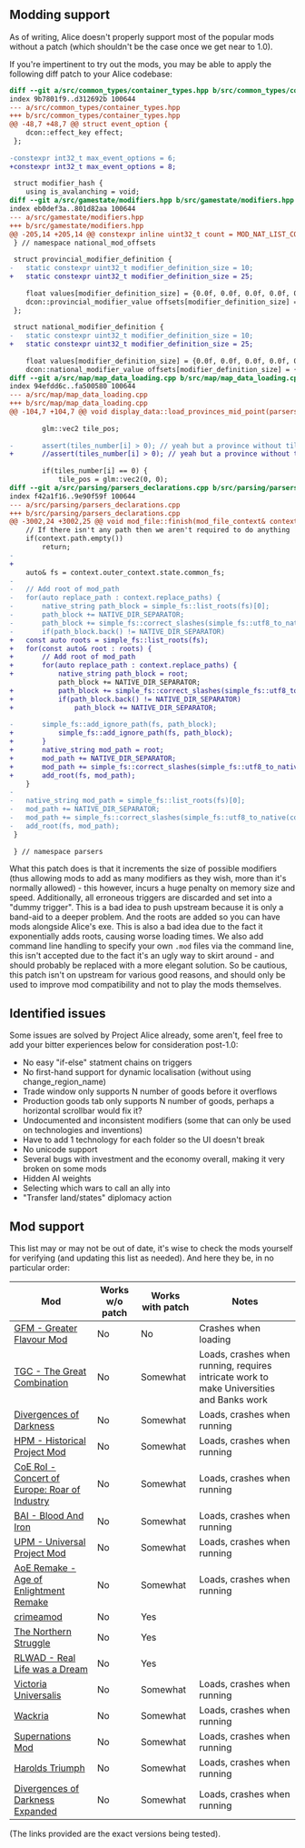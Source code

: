 ## Modding support

As of writing, Alice doesn't properly support most of the popular mods without a patch (which shouldn't be the case once we get near to 1.0).

If you're impertinent to try out the mods, you may be able to apply the following diff patch to your Alice codebase:

```diff
diff --git a/src/common_types/container_types.hpp b/src/common_types/container_types.hpp
index 9b7801f9..d312692b 100644
--- a/src/common_types/container_types.hpp
+++ b/src/common_types/container_types.hpp
@@ -48,7 +48,7 @@ struct event_option {
 	dcon::effect_key effect;
 };
 
-constexpr int32_t max_event_options = 6;
+constexpr int32_t max_event_options = 8;
 
 struct modifier_hash {
 	using is_avalanching = void;
diff --git a/src/gamestate/modifiers.hpp b/src/gamestate/modifiers.hpp
index eb0def3a..801d82aa 100644
--- a/src/gamestate/modifiers.hpp
+++ b/src/gamestate/modifiers.hpp
@@ -205,14 +205,14 @@ constexpr inline uint32_t count = MOD_NAT_LIST_COUNT;
 } // namespace national_mod_offsets
 
 struct provincial_modifier_definition {
-	static constexpr uint32_t modifier_definition_size = 10;
+	static constexpr uint32_t modifier_definition_size = 25;
 
 	float values[modifier_definition_size] = {0.0f, 0.0f, 0.0f, 0.0f, 0.0f, 0.0f, 0.0f, 0.0f};
 	dcon::provincial_modifier_value offsets[modifier_definition_size] = {dcon::provincial_modifier_value{}};
 };
 
 struct national_modifier_definition {
-	static constexpr uint32_t modifier_definition_size = 10;
+	static constexpr uint32_t modifier_definition_size = 25;
 
 	float values[modifier_definition_size] = {0.0f, 0.0f, 0.0f, 0.0f, 0.0f, 0.0f, 0.0f, 0.0f};
 	dcon::national_modifier_value offsets[modifier_definition_size] = {dcon::national_modifier_value{}};
diff --git a/src/map/map_data_loading.cpp b/src/map/map_data_loading.cpp
index 94efdd6c..fa500580 100644
--- a/src/map/map_data_loading.cpp
+++ b/src/map/map_data_loading.cpp
@@ -104,7 +104,7 @@ void display_data::load_provinces_mid_point(parsers::scenario_building_context&
 
 		glm::vec2 tile_pos;
 
-		assert(tiles_number[i] > 0); // yeah but a province without tiles is no bueno
+		//assert(tiles_number[i] > 0); // yeah but a province without tiles is no bueno
 
 		if(tiles_number[i] == 0) {
 			tile_pos = glm::vec2(0, 0);
diff --git a/src/parsing/parsers_declarations.cpp b/src/parsing/parsers_declarations.cpp
index f42a1f16..9e90f59f 100644
--- a/src/parsing/parsers_declarations.cpp
+++ b/src/parsing/parsers_declarations.cpp
@@ -3002,24 +3002,25 @@ void mod_file::finish(mod_file_context& context) {
 	// If there isn't any path then we aren't required to do anything
 	if(context.path.empty())
 		return;
-
+	
 	auto& fs = context.outer_context.state.common_fs;
-
-	// Add root of mod_path
-	for(auto replace_path : context.replace_paths) {
-		native_string path_block = simple_fs::list_roots(fs)[0];
-		path_block += NATIVE_DIR_SEPARATOR;
-		path_block += simple_fs::correct_slashes(simple_fs::utf8_to_native(replace_path));
-		if(path_block.back() != NATIVE_DIR_SEPARATOR)
+	const auto roots = simple_fs::list_roots(fs);
+	for(const auto& root : roots) {
+		// Add root of mod_path
+		for(auto replace_path : context.replace_paths) {
+			native_string path_block = root;
 			path_block += NATIVE_DIR_SEPARATOR;
+			path_block += simple_fs::correct_slashes(simple_fs::utf8_to_native(replace_path));
+			if(path_block.back() != NATIVE_DIR_SEPARATOR)
+				path_block += NATIVE_DIR_SEPARATOR;
 
-		simple_fs::add_ignore_path(fs, path_block);
+			simple_fs::add_ignore_path(fs, path_block);
+		}
+		native_string mod_path = root;
+		mod_path += NATIVE_DIR_SEPARATOR;
+		mod_path += simple_fs::correct_slashes(simple_fs::utf8_to_native(context.path));
+		add_root(fs, mod_path);
 	}
-
-	native_string mod_path = simple_fs::list_roots(fs)[0];
-	mod_path += NATIVE_DIR_SEPARATOR;
-	mod_path += simple_fs::correct_slashes(simple_fs::utf8_to_native(context.path));
-	add_root(fs, mod_path);
 }
 
 } // namespace parsers

```

What this patch does is that it increments the size of possible modifiers (thus allowing mods to add as many modifiers as they wish, more than it's normally allowed) - this however, incurs a huge penalty on memory size and speed.
Additionally, all erroneous triggers are discarded and set into a "dummy trigger". This is a bad idea to push upstream because it is only a band-aid to a deeper problem.
And the roots are added so you can have mods alongside Alice's exe. This is also a bad idea due to the fact it exponentially adds roots, causing worse loading times.
We also add command line handling to specify your own `.mod` files via the command line, this isn't accepted due to the fact it's an ugly way to skirt around - and should probably be replaced with a more elegant solution.
So be cautious, this patch isn't on upstream for various good reasons, and should only be used to improve mod compatibility and not to play the mods themselves.

## Identified issues

Some issues are solved by Project Alice already, some aren't, feel free to add your bitter experiences below for consideration post-1.0:

- No easy "if-else" statment chains on triggers
- No first-hand support for dynamic localisation (without using change_region_name)
- Trade window only supports N number of goods before it overflows
- Production goods tab only supports N number of goods, perhaps a horizontal scrollbar would fix it?
- Undocumented and inconsistent modifiers (some that can only be used on technologies and inventions)
- Have to add 1 technology for each folder so the UI doesn't break
- No unicode support
- Several bugs with investment and the economy overall, making it very broken on some mods
- Hidden AI weights
- Selecting which wars to call an ally into
- "Transfer land/states" diplomacy action

## Mod support

This list may or may not be out of date, it's wise to check the mods yourself for verifying (and updating this list as needed). And here they be, in no particular order:

| Mod | Works w/o patch | Works with patch | Notes |
|---|---|---|---|
| [GFM - Greater Flavour Mod](https://github.com/Historical-Expansion-Mod/Greater-Flavor-Mod/releases/tag/v2.1) | No | No | Crashes when loading |
| [TGC - The Great Combination](https://github.com/rderekp/The-Grand-Combo/releases/tag/v0.96.4) | No | Somewhat | Loads, crashes when running, requires intricate work to make Universities and Banks work |
| [Divergences of Darkness](https://www.moddb.com/mods/divergences-of-darkness/downloads/divergences-of-darkness-hungary-patch) | No | Somewhat | Loads, crashes when running |
| [HPM - Historical Project Mod](https://www.moddb.com/mods/historical-project-mod/downloads/hpm-0463) | No | Somewhat | Loads, crashes when running |
| [CoE RoI - Concert of Europe: Roar of Industry](https://www.moddb.com/mods/the-concert-of-europe-roi/downloads/coeroi-2-0-1) | No | Somewhat | Loads, crashes when running |
| [BAI - Blood And Iron](https://github.com/antonius117/BAI/releases/tag/Patch_06_11) | No | Somewhat | Loads, crashes when running |
| [UPM - Universal Project Mod](https://www.moddb.com/mods/universal-project-mod/downloads/universal-project-mod-1-0-first-release) | No | Somewhat | Loads, crashes when running |
| [AoE Remake - Age of Enlightment Remake](https://www.moddb.com/mods/age-of-enlightenment/downloads/age-of-enlightenment-sp-remake-version-10) | No | Somewhat | Loads, crashes when running |
| [crimeamod](https://www.moddb.com/mods/crimeamod/downloads/crimeamod-141-unciv-edition) | No | Yes |  |
| [The Northern Struggle](https://www.moddb.com/mods/the-northern-struggle/downloads/the-northern-struggle-234-the-african-update) | No | Yes |  |
| [RLWAD - Real Life was a Dream](https://www.moddb.com/mods/real-life-was-a-dream-rlwad/downloads/rlwad-mod) | No | Yes |  |
| [Victoria Universalis](https://www.moddb.com/mods/victoria-universalis/downloads/victoria-universalis-v077) | No | Somewhat | Loads, crashes when running |
| [Wackria](https://www.moddb.com/mods/wakracia-steel-and-coal/downloads/wakracia-13-brazil-update) | No | Somewhat | Loads, crashes when running |
| [Supernations Mod](https://www.moddb.com/mods/victoria-ii-supernations-mod/downloads/victoria-ii-supernations-mod-v151-the-disun) | No | Somewhat | Loads, crashes when running |
| [Harolds Triumph](https://github.com/FeelsAtlasMan/Harald-s-Triumph) | No | Somewhat | Loads, crashes when running |
| [Divergences of Darkness Expanded](https://github.com/rileyo92/Divergence-Expanded-MP/releases/tag/2.3.2) | No | Somewhat | Loads, crashes when running |

(The links provided are the exact versions being tested).
